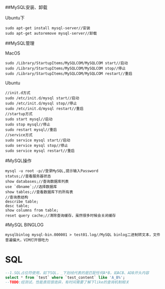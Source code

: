 ##MySQL安装、卸载

Ubuntu下
```shell
sudo apt-get install mysql-server//安装
sudo apt-get autoremove mysql-server//卸载
```

##MySQL管理

MacOS
```shell
sudo /Library/StartupItems/MySQLCOM/MySQLCOM start//启动
sudo /Library/StartupItems/MySQLCOM/MySQLCOM stop//停止
sudo /Library/StartupItems/MySQLCOM/MySQLCOM restart//重启
```

Ubuntu
```shell
//init.d方式
sudo /etc/init.d/mysql start//启动
sudo /etc/init.d/mysql stop//停止
sudo /etc/init.d/mysql restart//重启
//startup方式
sudo start mysql//启动
sudo stop mysql//停止
sudo restart mysql//重启
//service方式
sudo service mysql start//启动
sudo service mysql stop//停止
sudo service mysql restart//重启
```

#MySQL操作                                                                                             

```mysql
mysql -u root -p//登录MySQL,提示输入Password
status;//查看服务器状态
show databases;//查询数据库列表
use `dbname`;//选择数据库
show tables;//查看数据库下的所有表
//查询表结构
describe table;
desc table;
show columns from table;
reset query cache;//清除查询缓存，虽然很多时候会关闭缓存
```

#MySQL BINGLOG

```shell
mysqlbinlog mysql-bin.000001 > test01.log//MySQL binlog二进制转文本，文件普遍偏大，VIM打开很吃力
```

# SQL

```sql
--1.SQL占位符使用，如下SQL，_下划线代表的是匹配任何A*B，如ACB、ADB开头内容
select * from `test` where `test_content` like 'A_B%';
--TODO:经测试，性能表现很诡异，有时间需要了解下like的查询机制相关
```

